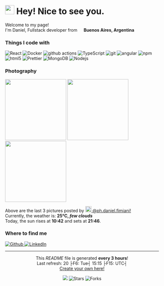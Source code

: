 <h1><img src="https://emojis.slackmojis.com/emojis/images/1531849430/4246/blob-sunglasses.gif?1531849430" width="30"/> Hey! Nice to see you.</h1>


<p>Welcome to my page! 
    </br> I'm Daniel, Fullstack developer from
    <img src="https://www.flaticon.es/svg/vstatic/svg/197/197573.svg?token=exp=1618932524~hmac=f28e8d2f7e6d7aa7eca4269a04ef733a" width="13"/> 
    <b>Buenos Aires, Argentina</b>
</p>
<h3>Things I code with</h3>
<p>
  <img alt="React" src="https://img.shields.io/badge/-React-45b8d8?style=flat-square&logo=react&logoColor=white" />
  <img alt="Docker" src="https://img.shields.io/badge/-Docker-46a2f1?style=flat-square&logo=docker&logoColor=white" />
  <img alt="github actions" src="https://img.shields.io/badge/-Github_Actions-2088FF?style=flat-square&logo=github-actions&logoColor=white" />
  <img alt="TypeScript" src="https://img.shields.io/badge/-TypeScript-007ACC?style=flat-square&logo=typescript&logoColor=white" />
  <img alt="git" src="https://img.shields.io/badge/-Git-F05032?style=flat-square&logo=git&logoColor=white" />
  <img alt="angular" src="https://img.shields.io/badge/-Angular-DD0031?style=flat-square&logo=angular&logoColor=white" />
  <img alt="npm" src="https://img.shields.io/badge/-NPM-CB3837?style=flat-square&logo=npm&logoColor=white" />
  <img alt="html5" src="https://img.shields.io/badge/-HTML5-E34F26?style=flat-square&logo=html5&logoColor=white" />
  <img alt="Prettier" src="https://img.shields.io/badge/-Prettier-F7B93E?style=flat-square&logo=prettier&logoColor=white" />
  <img alt="MongoDB" src="https://img.shields.io/badge/-MongoDB-13aa52?style=flat-square&logo=mongodb&logoColor=white" />
  <img alt="Nodejs" src="https://img.shields.io/badge/-Nodejs-43853d?style=flat-square&logo=Node.js&logoColor=white" />
</p>


<h3> Photography</h3>
<p>
    <img width="200" src="https:&#x2F;&#x2F;instagram.fiev22-1.fna.fbcdn.net&#x2F;v&#x2F;t51.2885-15&#x2F;sh0.08&#x2F;e35&#x2F;s640x640&#x2F;101483971_2630783363835810_8100126628138490785_n.jpg?tp&#x3D;1&amp;_nc_ht&#x3D;instagram.fiev22-1.fna.fbcdn.net&amp;_nc_cat&#x3D;106&amp;_nc_ohc&#x3D;WRsfaO0B0EIAX8j58Sw&amp;edm&#x3D;ABfd0MgAAAAA&amp;ccb&#x3D;7-4&amp;oh&#x3D;9955dd8b5fa58de06b7c9f5cc82769c0&amp;oe&#x3D;60A4E2A8&amp;_nc_sid&#x3D;7bff83" /> 
    <img width="200" src="https:&#x2F;&#x2F;instagram.fiev22-2.fna.fbcdn.net&#x2F;v&#x2F;t51.2885-15&#x2F;sh0.08&#x2F;e35&#x2F;s640x640&#x2F;94093465_252422479228201_1137089165286085246_n.jpg?tp&#x3D;1&amp;_nc_ht&#x3D;instagram.fiev22-2.fna.fbcdn.net&amp;_nc_cat&#x3D;101&amp;_nc_ohc&#x3D;vpZXqsqSIFoAX9YnftD&amp;edm&#x3D;ABfd0MgAAAAA&amp;ccb&#x3D;7-4&amp;oh&#x3D;48bd0d6fb6fb854508aa8b22954f21c3&amp;oe&#x3D;60A41A83&amp;_nc_sid&#x3D;7bff83" /> 
    <img width="200" src="https:&#x2F;&#x2F;instagram.fiev22-2.fna.fbcdn.net&#x2F;v&#x2F;t51.2885-15&#x2F;sh0.08&#x2F;e35&#x2F;s640x640&#x2F;94184706_234456357760969_2185081962069887450_n.jpg?tp&#x3D;1&amp;_nc_ht&#x3D;instagram.fiev22-2.fna.fbcdn.net&amp;_nc_cat&#x3D;101&amp;_nc_ohc&#x3D;zfH8zHIZ5VUAX_ADT1b&amp;edm&#x3D;ABfd0MgAAAAA&amp;ccb&#x3D;7-4&amp;oh&#x3D;b7bb1ec8cfdd027cd2643d52af69c133&amp;oe&#x3D;60A2A3AF&amp;_nc_sid&#x3D;7bff83" />
</p>
<p>Above are the last 3 pictures posted by 
    <a href="https://www.instagram.com/ph.daniel.fimiani/" target="_blank">
        <img src="https://upload.wikimedia.org/wikipedia/commons/thumb/e/e7/Instagram_logo_2016.svg/1024px-Instagram_logo_2016.svg.png" width="20"/> 
        @ph.daniel.fimiani!
    </a>
    <br/>
    Currently, the weather is: <b> 25°C, <i>few clouds</i></b>
    </br>
    Today, the sun rises at <b>10:42</b> and sets at <b>21:46</b>.
</p>

<h3>Where to find me</h3>

<p>
    <a href="https://github.com/danielfimiani" target="_blank">
        <img alt="Github" src="https://img.shields.io/badge/GitHub-%2312100E.svg?&style=for-the-badge&logo=Github&logoColor=white" />
    </a> 
    <a href="https://www.linkedin.com/in/daniel-fimiani-564010117/" target="_blank">
        <img alt="LinkedIn" src="https://img.shields.io/badge/linkedin-%230077B5.svg?&style=for-the-badge&logo=linkedin&logoColor=white" />
    </a> 
</p>

------------
<p align="center">This <i>README</i> file is generated <b>every 3 hours</b>!</br>Last refresh: 20 ├F6: Tue┤ 15:15 ├F15: UTC┤<br /><a href="https://medium.com/@th.guibert/how-to-create-a-self-updating-readme-md-for-your-github-profile-f8b05744ca91">Create your own here!</a></p>
<p align="center"><img src="https://github.com/thmsgbrt/thmsgbrt/workflows/README%20build/badge.svg" /> <img alt="Stars" src="https://img.shields.io/github/stars/thmsgbrt/thmsgbrt?style=flat-square&labelColor=343b41"/> <img alt="Forks" src="https://img.shields.io/github/forks/thmsgbrt/thmsgbrt?style=flat-square&labelColor=343b41"/></p>
